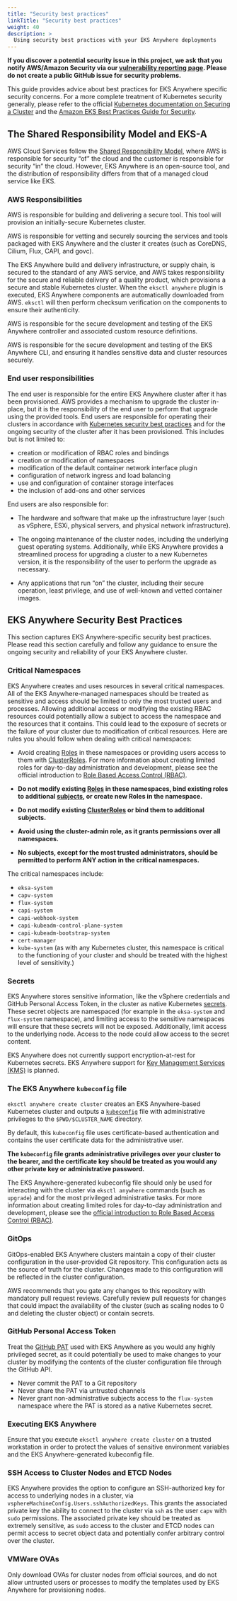 ```yaml
---
title: "Security best practices"
linkTitle: "Security best practices"
weight: 40
description: >
  Using security best practices with your EKS Anywhere deployments
---
```


**If you discover a potential security issue in this project, we ask that you notify AWS/Amazon Security via our [vulnerability reporting page](http://aws.amazon.com/security/vulnerability-reporting/).
Please do not create a public GitHub issue for security problems.**

This guide provides advice about best practices for EKS Anywhere specific security concerns. 
For a more complete treatment of Kubernetes security generally, please refer to the official [Kubernetes documentation on Securing a Cluster](https://kubernetes.io/docs/tasks/administer-cluster/securing-a-cluster/) and the [Amazon EKS Best Practices Guide for Security](https://aws.github.io/aws-eks-best-practices/security/docs/index.html).

## The Shared Responsibility Model and EKS-A
AWS Cloud Services follow the [Shared Responsibility Model](https://aws.amazon.com/compliance/shared-responsibility-model/), where AWS is responsible for security “of” the cloud and the customer is responsible for security “in” the cloud. 
However, EKS Anywhere is an open-source tool, and the distribution of responsibility differs from that of a managed cloud service like EKS.

### AWS Responsibilities
AWS is responsible for building and delivering a secure tool. 
This tool will provision an initially-secure Kubernetes cluster.

AWS is responsible for vetting and securely sourcing the services and tools packaged with EKS Anywhere and the cluster it creates (such as CoreDNS, Cilium, Flux, CAPI, and govc). 

The EKS Anywhere build and delivery infrastructure, or supply chain, is secured to the standard of any AWS service, and AWS takes responsibility for the secure and reliable delivery of a quality product, which provisions a secure and stable Kubernetes cluster. 
When the `eksctl anywhere` plugin is executed, EKS Anywhere components are automatically downloaded from AWS.
`eksctl` will then perform checksum verification on the components to ensure their authenticity.

AWS is responsible for the secure development and testing of the EKS Anywhere controller and associated custom resource definitions.

AWS is responsible for the secure development and testing of the EKS Anywhere CLI,
and ensuring it handles sensitive data and cluster resources securely.

### End user responsibilities
The end user is responsible for the entire EKS Anywhere cluster after it has been provisioned. 
AWS provides a mechanism to upgrade the cluster in-place, but it is the responsibility of the end user to perform that upgrade using the provided tools.
End users are responsible for operating their clusters in accordance with [Kubernetes security best practices](https://kubernetes.io/docs/tasks/administer-cluster/securing-a-cluster/) 
and for the ongoing security of the cluster after it has been provisioned. 
This includes but is not limited to:
- creation or modification of RBAC roles and bindings
- creation or modification of namespaces
- modification of the default container network interface plugin
- configuration of network ingress and load balancing
- use and configuration of container storage interfaces
- the inclusion of add-ons and other services

End users are also responsible for:

* The hardware and software that make up the infrastructure layer
(such as vSphere, ESXi, physical servers, and physical network infrastructure).

* The ongoing maintenance of the cluster nodes, including the underlying guest operating systems. 
Additionally, while EKS Anywhere provides a streamlined process for upgrading a cluster to a new Kubernetes version, it is the responsibility of the user to perform the upgrade as necessary.

* Any applications that run “on” the cluster, including their secure operation, least privilege, and use of well-known and vetted container images.

## EKS Anywhere Security Best Practices
This section captures EKS Anywhere-specific security best practices.
Please read this section carefully and follow any guidance to ensure the ongoing security and reliability of your EKS Anywhere cluster.

### Critical Namespaces

EKS Anywhere creates and uses resources in several critical namespaces. 
All of the EKS Anywhere-managed namespaces should be treated as sensitive and access should be limited to only the most trusted users and processes. 
Allowing additional access or modifying the existing RBAC resources could potentially allow a subject to access the namespace and the resources that it contains. 
This could lead to the exposure of secrets or the failure of your cluster due to modification of critical resources.
Here are rules you should follow when dealing with critical namespaces:

* Avoid creating [Roles](https://kubernetes.io/docs/reference/access-authn-authz/rbac/#role-example) in these namespaces or providing users access to them with [ClusterRoles](https://kubernetes.io/docs/reference/access-authn-authz/rbac/#clusterrole-example).
For more information about creating limited roles for day-to-day administration and development, please see the official introduction to [Role Based Access Control (RBAC)](https://kubernetes.io/docs/reference/access-authn-authz/rbac/).

* **Do not modify existing [Roles](https://kubernetes.io/docs/reference/access-authn-authz/rbac/#role-example) in these namespaces, bind existing roles to additional [subjects](https://kubernetes.io/docs/reference/access-authn-authz/rbac/#referring-to-subjects), or create new Roles in the namespace.**

* **Do not modify existing [ClusterRoles](https://kubernetes.io/docs/reference/access-authn-authz/rbac/#clusterrole-example) or bind them to additional subjects.**

* **Avoid using the cluster-admin role, as it grants permissions over all namespaces.**

* **No subjects, except for the most trusted administrators, should be permitted to perform ANY action in the critical namespaces.**

The critical namespaces include:

* `eksa-system`
* `capv-system`
* `flux-system`
* `capi-system`
* `capi-webhook-system`
* `capi-kubeadm-control-plane-system`
* `capi-kubeadm-bootstrap-system`
* `cert-manager`
* `kube-system` (as with any Kubernetes cluster, this namespace is critical to the functioning of your cluster and should be treated with the highest level of sensitivity.)


### Secrets

EKS Anywhere stores sensitive information, like the vSphere credentials and GitHub Personal Access Token, in the cluster as native Kubernetes [secrets](https://kubernetes.io/docs/concepts/configuration/secret/).
These secret objects are namespaced (for example in the `eksa-system` and `flux-system` namespace), and limiting access to the sensitive namespaces will ensure that these secrets will not be exposed.
Additionally, limit access to the underlying node. Access to the node could allow access to the secret content.

EKS Anywhere does not currently support encryption-at-rest for Kubernetes secrets.
EKS Anywhere support for [Key Management Services (KMS)](https://kubernetes.io/docs/tasks/administer-cluster/kms-provider/) is planned.


### The EKS Anywhere `kubeconfig` file

`eksctl anywhere create cluster` creates an EKS Anywhere-based Kubernetes cluster and outputs a [`kubeconfig`](https://kubernetes.io/docs/concepts/configuration/organize-cluster-access-kubeconfig/) file with administrative privileges to the `$PWD/$CLUSTER_NAME` directory.

By default, this `kubeconfig` file uses certificate-based authentication and contains the user certificate data for the administrative user.

**The `kubeconfig` file grants administrative privileges over your cluster to the bearer, and the certificate key should be treated as you would any other private key or administrative password.**

The EKS Anywhere-generated kubeconfig file should only be used for interacting with the cluster via `eksctl anywhere` commands (such as `upgrade`) and for the most privileged administrative tasks.
For more information about creating limited roles for day-to-day administration and development, please see the [official introduction to Role Based Access Control (RBAC)](https://kubernetes.io/docs/reference/access-authn-authz/rbac/).

### GitOps

GitOps-enabled EKS Anywhere clusters maintain a copy of their cluster configuration in the user-provided Git repository.
This configuration acts as the source of truth for the cluster.
Changes made to this configuration will be reflected in the cluster configuration.

AWS recommends that you gate any changes to this repository with mandatory pull request reviews.
Carefully review pull requests for changes that could impact the availability of the cluster (such as scaling nodes to 0 and deleting the cluster object) or contain secrets.

### GitHub Personal Access Token

Treat the [GitHub PAT](https://docs.github.com/en/github/authenticating-to-github/keeping-your-account-and-data-secure/creating-a-personal-access-token) used with EKS Anywhere as you would any highly privileged secret, as it could potentially be used to make changes to your cluster by modifying the contents of the cluster configuration file through the GitHub API.

* Never commit the PAT to a Git repository
* Never share the PAT via untrusted channels
* Never grant non-administrative subjects access to the `flux-system` namespace where the PAT is stored as a native Kubernetes secret.

### Executing EKS Anywhere

Ensure that you execute `eksctl anywhere create cluster` on a trusted workstation in order to protect the values of sensitive environment variables and the EKS Anywhere-generated kubeconfig file.

### SSH Access to Cluster Nodes and ETCD Nodes

EKS Anywhere provides the option to configure an SSH-authorized key for access to underlying nodes in a cluster, via `vsphereMachineConfig.Users.sshAuthorizedKeys`.
This grants the associated private key the ability to connect to the cluster via `ssh` as the user `capv` with `sudo` permissions.
The associated private key should be treated as extremely sensitive, as `sudo` access to the cluster and ETCD nodes can permit access to secret object data and potentially confer arbitrary control over the cluster.

### VMWare OVAs

Only download OVAs for cluster nodes from official sources, and do not allow untrusted users or processes to modify the templates used by EKS Anywhere for provisioning nodes.
